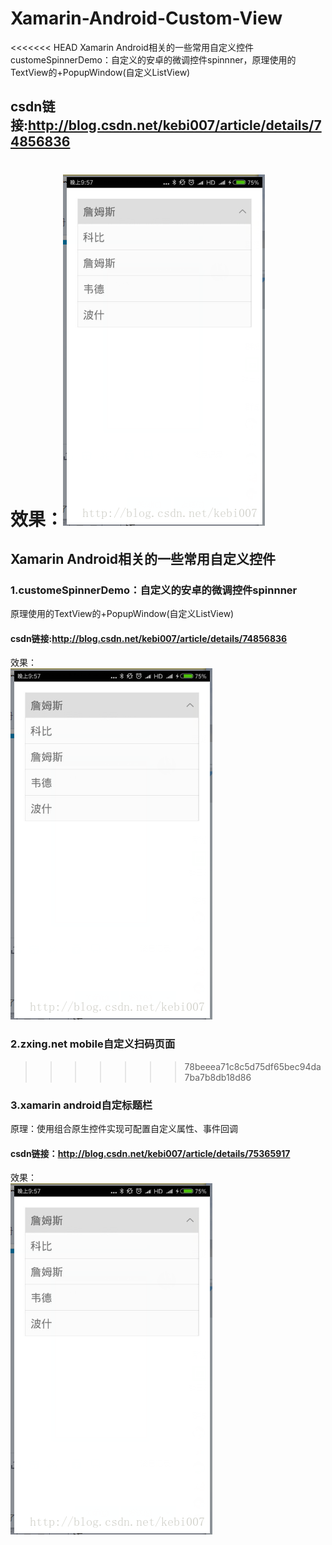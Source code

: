 ﻿# Xamarin-Android-Custom-View
<<<<<<< HEAD
Xamarin Android相关的一些常用自定义控件
customeSpinnerDemo：自定义的安卓的微调控件spinnner，原理使用的TextView的+PopupWindow(自定义ListView)
## csdn链接:http://blog.csdn.net/kebi007/article/details/74856836
效果：![image](https://github.com/MaChuZhang/Xamarin-Android-Custom-View/blob/master/customSpinnerDemo/screen/20170714220228485.png)
=======
## Xamarin Android相关的一些常用自定义控件
### 1.customeSpinnerDemo：自定义的安卓的微调控件spinnner<br/>
原理使用的TextView的+PopupWindow(自定义ListView)
#### csdn链接:http://blog.csdn.net/kebi007/article/details/74856836
效果：<br/>![image](https://github.com/MaChuZhang/Xamarin-Android-Custom-View/blob/master/customSpinnerDemo/screen/20170714220228485.png)
### 2.zxing.net mobile自定义扫码页面

>>>>>>> 78beeea71c8c5d75df65bec94da7ba7b8db18d86
### 3.xamarin android自定标题栏
原理：使用组合原生控件实现可配置自定义属性、事件回调
#### csdn链接：http://blog.csdn.net/kebi007/article/details/75365917
效果：<br/>![image](https://github.com/MaChuZhang/Xamarin-Android-Custom-View/blob/master/customSpinnerDemo/screen/20170714220228485.png)
